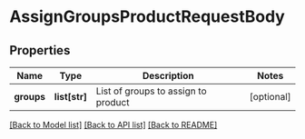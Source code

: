 # AssignGroupsProductRequestBody

## Properties
Name | Type | Description | Notes
------------ | ------------- | ------------- | -------------
**groups** | **list[str]** | List of groups to assign to product | [optional] 

[[Back to Model list]](../README.md#documentation-for-models) [[Back to API list]](../README.md#documentation-for-api-endpoints) [[Back to README]](../README.md)


